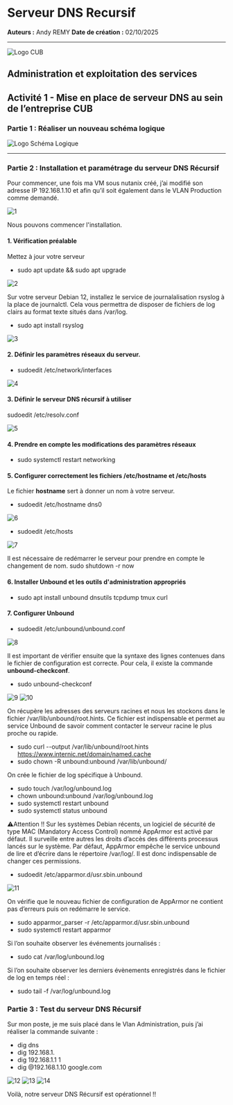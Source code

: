 # Serveur DNS Recursif

**Auteurs :** Andy REMY
**Date de création :** 02/10/2025

---

![Logo CUB](../../media/CUB.png)

## Administration et exploitation des services

## Activité 1 - Mise en place de serveur DNS au sein de l’entreprise CUB

### Partie 1 : Réaliser un nouveau schéma logique

![Logo Schéma Logique](../../media/SchémaLogique2.png)

---

### Partie 2 : Installation et paramétrage du serveur DNS Récursif

Pour commencer, une fois ma VM sous nutanix créé, j’ai modifié son adresse IP
192.168.1.10 et afin qu’il soit également dans le VLAN Production comme demandé.

![1](../../media/1.png)

Nous pouvons commencer l'installation.

#### 1. Vérification préalable

Mettez à jour votre serveur

- sudo apt update && sudo apt upgrade

![2](../../media/2.png)

Sur votre serveur Debian 12, installez le service de journalalisation rsyslog à la place de
journalctl. Cela vous permettra de disposer de fichiers de log clairs au format texte situés
dans /var/log.
- sudo apt install rsyslog

![3](../../media/3.png)

#### 2. Définir les paramètres réseaux du serveur.

- sudoedit /etc/network/interfaces

![4](../../media/4.png)

#### 3. Définir le serveur DNS récursif à utiliser

sudoedit /etc/resolv.conf

![5](../../media/5.png)


#### 4. Prendre en compte les modifications des paramètres réseaux

- sudo systemctl restart networking


#### 5. Configurer correctement les fichiers /etc/hostname et /etc/hosts

Le fichier **hostname** sert à donner un nom à votre serveur.

- sudoedit /etc/hostname
dns0

![6](../../media/6.png)

- sudoedit /etc/hosts

![7](../../media/7.png)

Il est nécessaire de redémarrer le serveur pour prendre en compte le changement de nom.
sudo shutdown -r now

#### 6. Installer Unbound et les outils d'administration appropriés

- sudo apt install unbound dnsutils tcpdump tmux curl


#### 7. Configurer Unbound

- sudoedit /etc/unbound/unbound.conf

![8](../../media/8.png)

Il est important de vérifier ensuite que la syntaxe des lignes contenues dans le fichier de
configuration est correcte. Pour cela, il existe la commande **unbound-checkconf**.


- sudo unbound-checkconf

![9](../../media/9.png)
![10](../../media/10.png)

On récupère les adresses des serveurs racines et nous les stockons dans le fichier
/var/lib/unbound/root.hints. Ce fichier est indispensable et permet au service Unbound de
savoir comment contacter le serveur racine le plus proche ou rapide.

- sudo curl --output /var/lib/unbound/root.hints https://www.internic.net/domain/named.cache
- sudo chown -R unbound:unbound /var/lib/unbound/
  
On crée le fichier de log spécifique à Unbound.

- sudo touch /var/log/unbound.log
- chown unbound:unbound /var/log/unbound.log
- sudo systemctl restart unbound
- sudo systemctl status unbound
  
⚠️Attention !!
Sur les systèmes Debian récents, un logiciel de sécurité de type MAC (Mandatory Access
Control) nommé AppArmor est activé par défaut. Il surveille entre autres les droits d’accès
des différents processus lancés sur le système. Par défaut, AppArmor empêche le service
unbound de lire et d’écrire dans le répertoire /var/log/. Il est donc indispensable de changer
ces permissions.


- sudoedit /etc/apparmor.d/usr.sbin.unbound

![11](../../media/11.png)

On vérifie que le nouveau fichier de configuration de AppArmor ne contient pas d’erreurs
puis on redémarre le service.
- sudo apparmor_parser -r /etc/apparmor.d/usr.sbin.unbound
- sudo systemctl restart apparmor
  
Si l’on souhaite observer les événements journalisés :
- sudo cat /var/log/unbound.log
  
Si l’on souhaite observer les derniers évènements enregistrés dans le fichier de log en temps réel :
- sudo tail -f /var/log/unbound.log


### Partie 3 : Test du serveur DNS Récursif

Sur mon poste, je me suis placé dans le Vlan Administration, puis j’ai réaliser la commande
suivante :

- dig dns
- dig 192.168.1.
- dig 192.168.1.1 1
- dig @192.168.1.10 google.com

![12](../../media/12.png)
![13](../../media/13.png)
![14](../../media/14.png)

Voilà, notre serveur DNS Récursif est opérationnel !!
